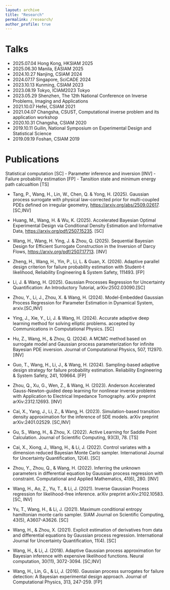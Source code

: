 ```yaml
---
layout: archive
title: "Research"
permalink: /research/
author_profile: true
---
```

# Talks
- 2025.07.04 Hong Kong, HKSIAM 2025
- 2025.06.30 Manila, EASIAM 2025
- 2024.10.27 Nanjing, CSIAM 2024
- 2024.07.17 Singapore, SciCADE 2024
- 2023.10.13 Kunming, CSIAM 2023
- 2023.08.19 Tokyo, ICIAM2023 Tokyo
- 2023.05.29 Shenzhen, The 12th National Conference on Inverse Problems, Imaging and Applications
- 2021.10.07 Hefei, CSIAM 2021
- 2021.04.07 Changsha, CSUST, Computational inverse problem and its application workshop
- 2020.10.31 Changsha, CSIAM 2020
- 2019.10.11 Guilin, National Symposium on Experimental Design and Statistical Science
- 2019.09.19 Foshan, CSIAM 2019
<!-- - 2021.10.29 Shenzhen, Inverse problem 2021
-->

# Publications
Statistical computation [SC] - Parameter inference and inversion [INV] - Failure probability estimation [FP] - Tansition state and minimum energy path calcualtion [TS]

- Tang, P., Wang, H., Lin, W., Chen, Q. & Yong, H. (2025). Gaussian process surrogate with physical law-corrected prior for multi-coupled PDEs defined on irregular geometry, https://arxiv.org/abs/2509.02617. [SC,INV]

- Huang, M., Wang, H. & Wu, K. (2025). Accelerated Bayesian Optimal Experimental Design via Conditional Density Estimation and Informative Data, https://arxiv.org/pdf/2507.15235. [SC]

- Wang, H., Wang, H. Ying, J. & Zhou, Q. (2025). Sequential Bayesian Design for Efficient Surrogate Construction in the Inversion of Darcy Flows, https://arxiv.org/pdf/2507.17713. [INV]

- Zheng, H., Wang, H., Yin, P., Li, L. & Guan, X. (2026). Adaptive parallel design criterion for failure probability estimation with Student-t likelihood, Reliability Engineering & System Safety, 111493. [FP]

- Li, J. & Wang, H. (2025). Gaussian Processes Regression for Uncertainty Quantification: An Introductory Tutorial, arXiv:2502.03090.[SC]

- Zhou, Y., Li, J., Zhou, X. & Wang, H. (2024). Model-Embedded Gaussian Process Regression for Parameter Estimation in Dynamical System, arxiv.[SC,INV] 

- Ying, J., Xie, Y., Li, J. & Wang, H. (2024). Accurate adaptive deep learning method for solving elliptic problems. accepted by Communications in Computational Physics. [SC]

- Hu, Z., Wang, H., & Zhou, Q. (2024). A MCMC method based on surrogate model and Gaussian process parameterization for infinite Bayesian PDE inversion. Journal of Computational Physics, 507, 112970. [INV]

- Guo, T., Wang, H., Li, J., & Wang, H. (2024). Sampling-based adaptive design strategy for failure probability estimation. Reliability Engineering & System Safety, 241, 109664. [FP]

- Zhou, Q., Xu, G., Wen, Z., & Wang, H. (2023). Anderson Accelerated Gauss-Newton-guided deep learning for nonlinear inverse problems with Application to Electrical Impedance Tomography. arXiv preprint arXiv:2312.12693. [INV]

- Cai, X., Yang, J., Li, Z., & Wang, H. (2023). Simulation-based transition density approximation for the inference of SDE models. arXiv preprint arXiv:2401.02529. [SC,INV]

- Gu, S., Wang, H., & Zhou, X. (2022). Active Learning for Saddle Point Calculation. Journal of Scientific Computing, 93(3), 78. [TS]

- Cai, X., Xiong, J., Wang, H., & Li, J. (2022). Control variates with a dimension reduced Bayesian Monte Carlo sampler. International Journal for Uncertainty Quantification, 12(4). [SC]

- Zhou, Y., Zhou, Q., & Wang, H. (2022). Inferring the unknown parameters in differential equation by Gaussian process regression with constraint. Computational and Applied Mathematics, 41(6), 280. [INV]

- Wang, H., Ao, Z., Yu, T., & Li, J. (2021). Inverse Gaussian Process regression for likelihood-free inference. arXiv preprint arXiv:2102.10583. [SC, INV]

- Yu, T., Wang, H., & Li, J. (2021). Maximum conditional entropy hamiltonian monte carlo sampler. SIAM Journal on Scientific Computing, 43(5), A3607-A3626. [SC]

- Wang, H., & Zhou, X. (2021). Explicit estimation of derivatives from data and differential equations by Gaussian process regression. International Journal for Uncertainty Quantification, 11(4). [SC]

- Wang, H., & Li, J. (2018). Adaptive Gaussian process approximation for Bayesian inference with expensive likelihood functions. Neural computation, 30(11), 3072-3094. [SC,INV]

- Wang, H., Lin, G., & Li, J. (2016). Gaussian process surrogates for failure detection: A Bayesian experimental design approach. Journal of Computational Physics, 313, 247-259. [FP]
